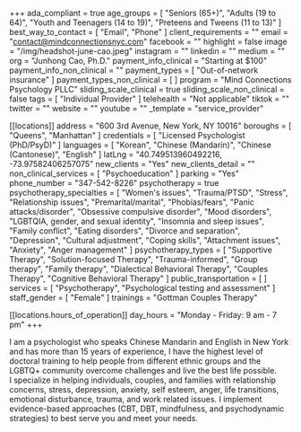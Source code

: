 +++
ada_compliant = true
age_groups = [
  "Seniors (65+)",
  "Adults (19 to 64)",
  "Youth and Teenagers (14 to 19)",
  "Preteens and Tweens (11 to 13)"
]
best_way_to_contact = [ "Email", "Phone" ]
client_requirements = ""
email = "contact@mindconnectionsnyc.com"
facebook = ""
highlight = false
image = "/img/headshot-june-cao.jpeg"
instagram = ""
linkedin = ""
medium = ""
org = "Junhong Cao, Ph.D."
payment_info_clinical = "Starting at $100"
payment_info_non_clinical = ""
payment_types = [ "Out-of-network insurance" ]
payment_types_non_clinical = [ ]
program = "Mind Connections Psychology PLLC"
sliding_scale_clinical = true
sliding_scale_non_clinical = false
tags = [ "Individual Provider" ]
telehealth = "Not applicable"
tiktok = ""
twitter = ""
website = ""
youtube = ""
_template = "service_provider"

[[locations]]
address = "600 3rd Avenue, New York, NY 10016"
boroughs = [ "Queens", "Manhattan" ]
credentials = [ "Licensed Psychologist (PhD/PsyD)" ]
languages = [
  "Korean",
  "Chinese (Mandarin)",
  "Chinese (Cantonese)",
  "English"
]
latLng = "40.749513960492216, -73.97582406257075"
new_clients = "Yes"
new_clients_detail = ""
non_clinical_services = [ "Psychoeducation" ]
parking = "Yes"
phone_number = "347-542-8226"
psychotherapy = true
psychotherapy_specialties = [
  "Women's issues",
  "Trauma/PTSD",
  "Stress",
  "Relationship issues",
  "Premarital/marital",
  "Phobias/fears",
  "Panic attacks/disorder",
  "Obsessive compulsive disorder",
  "Mood disorders",
  "LGBTQIA, gender, and sexual identity",
  "Insomnia and sleep issues",
  "Family conflict",
  "Eating disorders",
  "Divorce and separation",
  "Depression",
  "Cultural adjustment",
  "Coping skills",
  "Attachment issues",
  "Anxiety",
  "Anger management"
]
psychotherapy_types = [
  "Supportive Therapy",
  "Solution-focused Therapy",
  "Trauma-informed",
  "Group therapy",
  "Family therapy",
  "Dialectical Behavioral Therapy",
  "Couples Therapy",
  "Cognitive Behavioral Therapy"
]
public_transportation = [ ]
services = [ "Psychotherapy", "Psychological testing and assessment" ]
staff_gender = [ "Female" ]
trainings = "Gottman Couples Therapy"

  [[locations.hours_of_operation]]
  day_hours = "Monday - Friday: 9 am - 7 pm"
+++

I am a psychologist who speaks Chinese Mandarin and English in New York and has more than 15 years of experience, I have the highest level of doctoral training to help people from different ethnic groups and the LGBTQ+ community overcome challenges and live the best life possible.  
I specialize in helping individuals, couples, and families with relationship concerns, stress, depression, anxiety, self esteem, anger, life transitions, emotional disturbance, trauma, and work related issues. I implement evidence-based approaches (CBT, DBT, mindfulness, and psychodynamic strategies) to best serve you and meet your needs.
